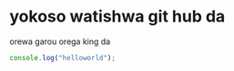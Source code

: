 # yokoso watishwa git hub da

orewa garou orega king da

```javascript
console.log("helloworld");
```